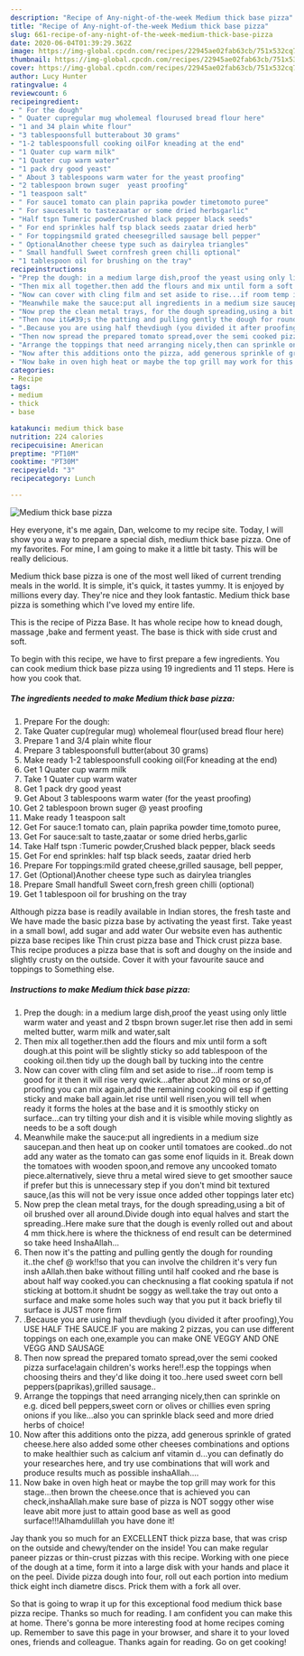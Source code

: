 ```yaml
---
description: "Recipe of Any-night-of-the-week Medium thick base pizza"
title: "Recipe of Any-night-of-the-week Medium thick base pizza"
slug: 661-recipe-of-any-night-of-the-week-medium-thick-base-pizza
date: 2020-06-04T01:39:29.362Z
image: https://img-global.cpcdn.com/recipes/22945ae02fab63cb/751x532cq70/medium-thick-base-pizza-recipe-main-photo.jpg
thumbnail: https://img-global.cpcdn.com/recipes/22945ae02fab63cb/751x532cq70/medium-thick-base-pizza-recipe-main-photo.jpg
cover: https://img-global.cpcdn.com/recipes/22945ae02fab63cb/751x532cq70/medium-thick-base-pizza-recipe-main-photo.jpg
author: Lucy Hunter
ratingvalue: 4
reviewcount: 6
recipeingredient:
- " For the dough"
- " Quater cupregular mug wholemeal flourused bread flour here"
- "1 and 34 plain white flour"
- "3 tablespoonsfull butterabout 30 grams"
- "1-2 tablespoonsfull cooking oilFor kneading at the end"
- "1 Quater cup warm milk"
- "1 Quater cup warm water"
- "1 pack dry good yeast"
- " About 3 tablespoons warm water for the yeast proofing"
- "2 tablespoon brown suger  yeast proofing"
- "1 teaspoon salt"
- " For sauce1 tomato can plain paprika powder timetomoto puree"
- " For saucesalt to tastezaatar or some dried herbsgarlic"
- "Half tspn Tumeric powderCrushed black pepper black seeds"
- " For end sprinkles half tsp black seeds zaatar dried herb"
- " For toppingsmild grated cheesegrilled sausage bell pepper"
- " OptionalAnother cheese type such as dairylea triangles"
- " Small handfull Sweet cornfresh green chilli optional"
- "1 tablespoon oil for brushing on the tray"
recipeinstructions:
- "Prep the dough: in a medium large dish,proof the yeast using only little warm water and yeast and 2 tbspn brown suger.let rise then add in semi melted butter, warm milk and water,salt"
- "Then mix all together.then add the flours and mix until form a soft dough.at this point will be slightly sticky so add tablespoon of the cooking oil.then tidy up the dough ball by tucking into the centre"
- "Now can cover with cling film and set aside to rise...if room temp is good for it then it will rise very qwick...after about 20 mins or so,of proofing you can mix again,add the remaining cooking oil esp if getting sticky and make ball again.let rise until well risen,you will tell when ready it forms the holes at the base and it is smoothly sticky on surface...can try tilting your dish and it is visible while moving slightly as needs to be a soft dough"
- "Meanwhile make the sauce:put all ingredients in a medium size saucepan.and then heat up on cooker until tomatoes are cooked..do not add any water as the tomato can gas some enof liquids in it. Break down the tomatoes with wooden spoon,and remove any uncooked tomato piece.alternatively, sieve thru a metal wired sieve to get smoother sauce if prefer but this is unnecessary step if you don&#39;t mind bit textured sauce,(as this will not be very issue once added other toppings later etc)"
- "Now prep the clean metal trays, for the dough spreading,using a bit of oil brushed over all around.Divide dough into equal halves and start the spreading..Here make sure that the dough is evenly rolled out and about 4 mm thick.here is where the thickness of end result can be determined so take heed InshaAllah..."
- "Then now it&#39;s the patting and pulling gently the dough for rounding it..the chef @ work!!so that you can involve the children it&#39;s very fun insh aAllah.then bake without filling until half cooked and rhe base is about half way cooked.you can checknusing a flat cooking spatula if not sticking at bottom.it shudnt be soggy as well.take the tray out onto a surface and make some holes such way that you put it back briefly til surface is JUST more firm"
- ".Because you are using half thevdiugh (you divided it after proofing),You USE HALF THE SAUCE.IF you are making 2 pizzas, you can use different toppings on each one,example you can make ONE VEGGY AND ONE VEGG AND SAUSAGE"
- "Then now spread the prepared tomato spread,over the semi cooked pizza surface!again children&#39;s works here!!.esp the toppings when choosing theirs and they&#39;d like doing it too..here used sweet corn bell peppers(paprikas),grilled sausage.."
- "Arrange the toppings that need arranging nicely,then can sprinkle on e.g. diced bell peppers,sweet corn or olives or chillies even spring onions if you like...also you can sprinkle black seed and more dried herbs of choice!"
- "Now after this additions onto the pizza, add generous sprinkle of grated cheese.here also added some other cheeses combinations and options to make healthier such as calcium anf vitamin d...you can definatly do your researches here, and try use combinations that will work and produce results much as possible inshaAllah...."
- "Now bake in oven high heat or maybe the top grill may work for this stage...then brown the cheese.once that is achieved you can check,inshaAllah.make sure base of pizza is NOT soggy other wise leave abit more just to attain good base as well as good surface!!!Alhamdulillah you have done it!"
categories:
- Recipe
tags:
- medium
- thick
- base

katakunci: medium thick base 
nutrition: 224 calories
recipecuisine: American
preptime: "PT10M"
cooktime: "PT30M"
recipeyield: "3"
recipecategory: Lunch

---
```



![Medium thick base pizza](https://img-global.cpcdn.com/recipes/22945ae02fab63cb/751x532cq70/medium-thick-base-pizza-recipe-main-photo.jpg)

Hey everyone, it's me again, Dan, welcome to my recipe site. Today, I will show you a way to prepare a special dish, medium thick base pizza. One of my favorites. For mine, I am going to make it a little bit tasty. This will be really delicious.

Medium thick base pizza is one of the most well liked of current trending meals in the world. It is simple, it's quick, it tastes yummy. It is enjoyed by millions every day. They're nice and they look fantastic. Medium thick base pizza is something which I've loved my entire life.

This is the recipe of Pizza Base. It has whole recipe how to knead dough, massage ,bake and ferment yeast. The base is thick with side crust and soft.


To begin with this recipe, we have to first prepare a few ingredients. You can cook medium thick base pizza using 19 ingredients and 11 steps. Here is how you cook that.

<!--inarticleads1-->

##### The ingredients needed to make Medium thick base pizza:

1. Prepare  For the dough:
1. Take  Quater cup(regular mug) wholemeal flour(used bread flour here)
1. Prepare 1 and 3/4 plain white flour
1. Prepare 3 tablespoonsfull butter(about 30 grams)
1. Make ready 1-2 tablespoonsfull cooking oil(For kneading at the end)
1. Get 1 Quater cup warm milk
1. Take 1 Quater cup warm water
1. Get 1 pack dry good yeast
1. Get  About 3 tablespoons warm water (for the yeast proofing)
1. Get 2 tablespoon brown suger @ yeast proofing
1. Make ready 1 teaspoon salt
1. Get  For sauce:1 tomato can, plain paprika powder time,tomoto puree,
1. Get  For sauce:salt to taste,zaatar or some dried herbs,garlic
1. Take Half tspn :Tumeric powder,Crushed black pepper, black seeds
1. Get  For end sprinkles: half tsp black seeds, zaatar dried herb
1. Prepare  For toppings:mild grated cheese,grilled sausage, bell pepper,
1. Get  (Optional)Another cheese type such as dairylea triangles
1. Prepare  Small handfull Sweet corn,fresh green chilli (optional)
1. Get 1 tablespoon oil for brushing on the tray


Although pizza base is readily available in Indian stores, the fresh taste and We have made the basic pizza base by activating the yeast first. Take yeast in a small bowl, add sugar and add water Our website even has authentic pizza base recipes like Thin crust pizza base and Thick crust pizza base. This recipe produces a pizza base that is soft and doughy on the inside and slightly crusty on the outside. Cover it with your favourite sauce and toppings to Something else. 

<!--inarticleads2-->

##### Instructions to make Medium thick base pizza:

1. Prep the dough: in a medium large dish,proof the yeast using only little warm water and yeast and 2 tbspn brown suger.let rise then add in semi melted butter, warm milk and water,salt
1. Then mix all together.then add the flours and mix until form a soft dough.at this point will be slightly sticky so add tablespoon of the cooking oil.then tidy up the dough ball by tucking into the centre
1. Now can cover with cling film and set aside to rise...if room temp is good for it then it will rise very qwick...after about 20 mins or so,of proofing you can mix again,add the remaining cooking oil esp if getting sticky and make ball again.let rise until well risen,you will tell when ready it forms the holes at the base and it is smoothly sticky on surface...can try tilting your dish and it is visible while moving slightly as needs to be a soft dough
1. Meanwhile make the sauce:put all ingredients in a medium size saucepan.and then heat up on cooker until tomatoes are cooked..do not add any water as the tomato can gas some enof liquids in it. Break down the tomatoes with wooden spoon,and remove any uncooked tomato piece.alternatively, sieve thru a metal wired sieve to get smoother sauce if prefer but this is unnecessary step if you don&#39;t mind bit textured sauce,(as this will not be very issue once added other toppings later etc)
1. Now prep the clean metal trays, for the dough spreading,using a bit of oil brushed over all around.Divide dough into equal halves and start the spreading..Here make sure that the dough is evenly rolled out and about 4 mm thick.here is where the thickness of end result can be determined so take heed InshaAllah...
1. Then now it&#39;s the patting and pulling gently the dough for rounding it..the chef @ work!!so that you can involve the children it&#39;s very fun insh aAllah.then bake without filling until half cooked and rhe base is about half way cooked.you can checknusing a flat cooking spatula if not sticking at bottom.it shudnt be soggy as well.take the tray out onto a surface and make some holes such way that you put it back briefly til surface is JUST more firm
1. .Because you are using half thevdiugh (you divided it after proofing),You USE HALF THE SAUCE.IF you are making 2 pizzas, you can use different toppings on each one,example you can make ONE VEGGY AND ONE VEGG AND SAUSAGE
1. Then now spread the prepared tomato spread,over the semi cooked pizza surface!again children&#39;s works here!!.esp the toppings when choosing theirs and they&#39;d like doing it too..here used sweet corn bell peppers(paprikas),grilled sausage..
1. Arrange the toppings that need arranging nicely,then can sprinkle on e.g. diced bell peppers,sweet corn or olives or chillies even spring onions if you like...also you can sprinkle black seed and more dried herbs of choice!
1. Now after this additions onto the pizza, add generous sprinkle of grated cheese.here also added some other cheeses combinations and options to make healthier such as calcium anf vitamin d...you can definatly do your researches here, and try use combinations that will work and produce results much as possible inshaAllah....
1. Now bake in oven high heat or maybe the top grill may work for this stage...then brown the cheese.once that is achieved you can check,inshaAllah.make sure base of pizza is NOT soggy other wise leave abit more just to attain good base as well as good surface!!!Alhamdulillah you have done it!


Jay thank you so much for an EXCELLENT thick pizza base, that was crisp on the outside and chewy/tender on the inside! You can make regular paneer pizzas or thin-crust pizzas with this recipe. Working with one piece of the dough at a time, form it into a large disk with your hands and place it on the peel. Divide pizza dough into four, roll out each portion into medium thick eight inch diametre discs. Prick them with a fork all over. 

So that is going to wrap it up for this exceptional food medium thick base pizza recipe. Thanks so much for reading. I am confident you can make this at home. There's gonna be more interesting food at home recipes coming up. Remember to save this page in your browser, and share it to your loved ones, friends and colleague. Thanks again for reading. Go on get cooking!
